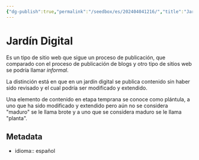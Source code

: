 ```yaml
---
{"dg-publish":true,"permalink":"/seedbox/es/202404041216/","title":"Jardín Digital","noteIcon":"1","created":"2024-04-04T12:16:57.850-06:00","updated":"2024-04-04T18:03:42.501-06:00"}
---
```


# Jardín Digital
Es un tipo de sitio web que sigue un proceso de publicación, que comparado con el proceso de publicación de blogs y otro tipo de sitios web se podría llamar *informal*.

La distinción está en que en un jardín digital se publica contenido sin haber sido revisado y el cual podría ser modificado y extendido. 

Una elemento de contenido en etapa temprana se conoce como plántula, a uno que ha sido modificado y extendido pero aún no se considera "maduro" se le llama brote y a uno que se considera maduro se le llama "planta".
## Metadata
- idioma:: español